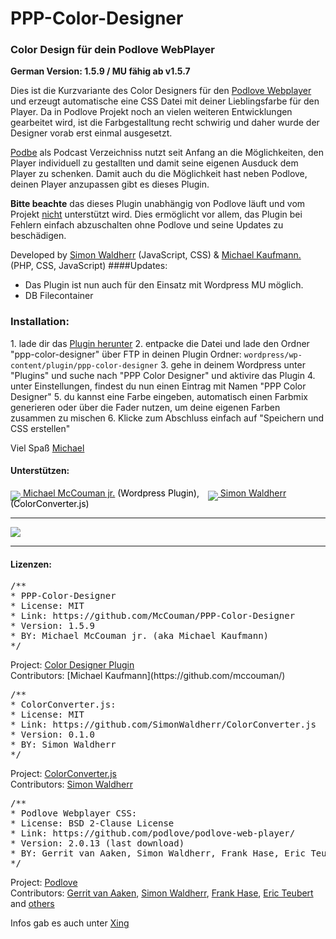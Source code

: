PPP-Color-Designer
==================

<h3>Color Design für dein Podlove WebPlayer</h3>

**German Version: 1.5.9 / MU fähig ab v1.5.7**

Dies ist die Kurzvariante des Color Designers für den <a href="https://github.com/podlove/podlove-web-player/">Podlove Webplayer</a> und erzeugt automatische eine CSS Datei mit deiner Lieblingsfarbe für den Player. 
Da in Podlove Projekt noch an vielen weiteren Entwicklungen gearbeitet wird, ist die Farbgestalltung recht schwirig und daher wurde der Designer vorab erst einmal ausgesetzt.

<a href="http://podbe.wikibyte.org">Podbe</a> als Podcast Verzeichniss nutzt seit Anfang an die Möglichkeiten, den Player individuell zu gestallten und damit seine eigenen Ausduck dem Player zu schenken. 
Damit auch du die Möglichkeit hast neben Podlove, deinen Player anzupassen gibt es dieses Plugin. 

**Bitte beachte** das dieses Plugin unabhängig von Podlove läuft und vom Projekt <u>nicht</u> unterstützt wird. Dies ermöglicht vor allem, das Plugin bei Fehlern einfach abzuschalten ohne Podlove und seine Updates zu beschädigen.


Developed by <a href="https://github.com/SimonWaldherr">Simon Waldherr</a> (JavaScript, CSS) & <a href="https://github.com/McCouman/PPP-Color-Designer/">Michael Kaufmann.</a> (PHP, CSS, JavaScript)
<update>
####Updates:
<ul>
<li>Das Plugin ist nun auch für den Einsatz mit Wordpress MU möglich.</li>
<li>DB Filecontainer</li>
</ul>
</update>

<h3>Installation:</h3>
1. lade dir das <a href="https://github.com/McCouman/PPP-Color-Designer/blob/master/ppp-color-designer.zip?raw=true">Plugin herunter</a>
2. entpacke die Datei und lade den Ordner "ppp-color-designer" über FTP in deinen Plugin Ordner:
<code>wordpress/wp-content/plugin/ppp-color-designer</code>
3. gehe in deinem Wordpress unter "Plugins" und suche nach "PPP Color Designer" und aktivire das Plugin
4. unter Einstellungen, findest du nun einen Eintrag mit Namen "PPP Color Designer"
5. du kannst eine Farbe eingeben, automatisch einen Farbmix generieren oder über die Fader nutzen, um deine eigenen Farben zusammen zu mischen
6. Klicke zum Abschluss einfach auf "Speichern und CSS erstellen"

Viel Spaß
<a href="https://github.com/McCouman/">Michael</a>

<h4>Unterstützen:</h4>

<a href="https://flattr.com/profile/mccouman"><img style="margin-bottom: -7px;" src="https://a248.e.akamai.net/camo.github.com/739a757846f69c1cc10163619eec008e871b591b/687474703a2f2f6170692e666c617474722e636f6d2f627574746f6e2f666c617474722d62616467652d6c617267652e706e67"> Michael McCouman jr.</a> <a style="text-decoration:none !important; color:#000 !important;" href="https://github.com/McCouman/">(Wordpress Plugin)</a>, <span style="padding-left:10px;"></span><a href="https://flattr.com/profile/SimonWaldherr"><img style="margin-bottom: -7px;" src="https://a248.e.akamai.net/camo.github.com/739a757846f69c1cc10163619eec008e871b591b/687474703a2f2f6170692e666c617474722e636f6d2f627574746f6e2f666c617474722d62616467652d6c617267652e706e67"> Simon Waldherr</a>  <a style="text-decoration:none !important; color:#000 !important;" href="https://github.com/SimonWaldherr/ColorConverter.js">(ColorConverter.js)</a>

<hr />
<img src="https://raw.github.com/McCouman/PPP-Color-Designer/master/ppp-color-designer/screenshot.png" />
<hr />

<h4>Lizenzen:</h4>
<pre>
/**
* PPP-Color-Designer
* License: MIT
* Link: https://github.com/McCouman/PPP-Color-Designer
* Version: 1.5.9
* BY: Michael McCouman jr. (aka Michael Kaufmann)
*/
</pre>
Project: <a href="https://github.com/McCouman/PPP-Color-Designer">Color Designer Plugin</a><br>
Contributors: [Michael Kaufmann](https://github.com/mccouman/)

<pre>
/**
* ColorConverter.js:
* License: MIT
* Link: https://github.com/SimonWaldherr/ColorConverter.js
* Version: 0.1.0
* BY: Simon Waldherr
*/
</pre>
Project: <a href="https://github.com/SimonWaldherr/ColorConverter.js">ColorConverter.js</a><br>
Contributors: [Simon Waldherr](https://github.com/simonwaldherr/)

<pre>
/**
* Podlove Webplayer CSS:
* License: BSD 2-Clause License
* Link: https://github.com/podlove/podlove-web-player/
* Version: 2.0.13 (last download)
* BY: Gerrit van Aaken, Simon Waldherr, Frank Hase, Eric Teubert & Andere
*/
</pre>
Project: <a href="https://github.com/podlove/podlove-web-player/blob/2.0.x/podlove-web-player/static/podlove-web-player.css">Podlove</a><br>
Contributors: [Gerrit van Aaken](https://github.com/gerritvanaaken/), [Simon Waldherr](https://github.com/simonwaldherr/), [Frank Hase](https://github.com/Kambfhase/), [Eric Teubert](https://github.com/eteubert/) and [others](https://github.com/podlove/podlove-web-player/contributors)


Infos gab es auch unter <a href="https://www.xing.com/net/prica6abcx/podcasting_trends/podcast-produktion-27121/farbe-fur-den-podlove-webplayer-44909018/">Xing</a>
